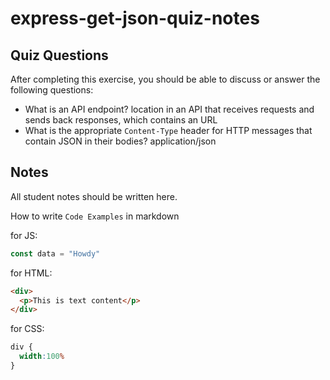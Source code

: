 # express-get-json-quiz-notes

## Quiz Questions

After completing this exercise, you should be able to discuss or answer the following questions:

- What is an API endpoint?
location in an API that receives requests and sends back responses, which contains an URL
- What is the appropriate `Content-Type` header for HTTP messages that contain JSON in their bodies?
application/json

## Notes

All student notes should be written here.


How to write `Code Examples` in markdown

for JS:
```javascript
const data = "Howdy"
```

for HTML:
```html
<div>
  <p>This is text content</p>
</div>
```

for CSS:
```css
div {
  width:100%
}
```
